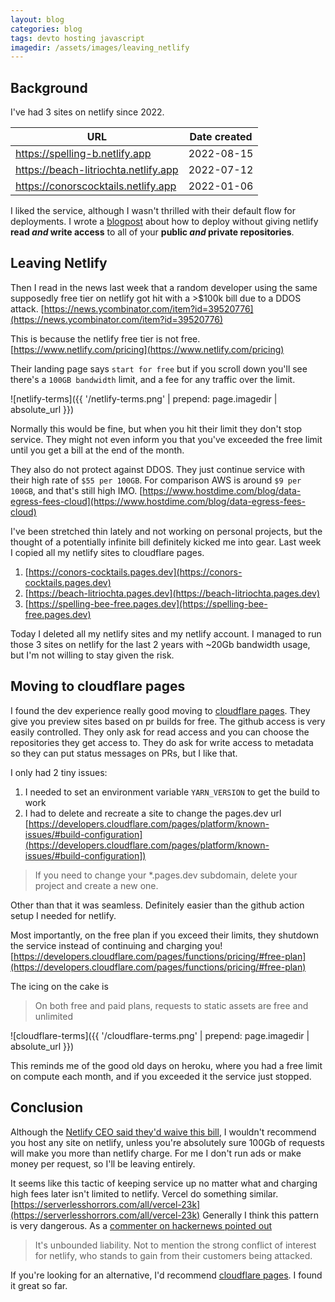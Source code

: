```yaml
---
layout: blog
categories: blog
tags: devto hosting javascript
imagedir: /assets/images/leaving_netlify
---
```


## Background

I've had 3 sites on netlify since 2022. 

| URL                                  | Date created |
|--------------------------------------|--------------|
| https://spelling-b.netlify.app       | 2022-08-15   |
| https://beach-litriochta.netlify.app | 2022-07-12   |
| https://conorscocktails.netlify.app  | 2022-01-06   |


I liked the service, although I wasn't thrilled with their default flow for deployments. I wrote a [blogpost]({{site.url}}/blog/2022/02/21/netlify-deployments-from-github-without-giving-write-access.html) about how to deploy without giving netlify **read *and* write access** to all of your **public *and* private repositories**.

## Leaving Netlify 

Then I read in the news last week that a random developer using the same supposedly free tier on netlify got hit with a >$100k bill due to a DDOS attack. [https://news.ycombinator.com/item?id=39520776](https://news.ycombinator.com/item?id=39520776)

This is because the netlify free tier is not free. 
[https://www.netlify.com/pricing](https://www.netlify.com/pricing)

Their landing page says `start for free` but if you scroll down you'll see there's a `100GB bandwidth` limit, and a fee for any traffic over the limit.

![netlify-terms]({{ '/netlify-terms.png' | prepend: page.imagedir | absolute_url }})

Normally this would be fine, but when you hit their limit they don't stop service. They might not even inform you that you've exceeded the free limit until you get a bill at the end of the month.

They also do not protect against DDOS. They just continue service with their high rate of `$55 per 100GB`. For comparison AWS is around `$9 per 100GB`, and that's still high IMO. [https://www.hostdime.com/blog/data-egress-fees-cloud](https://www.hostdime.com/blog/data-egress-fees-cloud)

I've been stretched thin lately and not working on personal projects, but the thought of a potentially infinite bill definitely kicked me into gear.
Last week I copied all my netlify sites to cloudflare pages.

1. [https://conors-cocktails.pages.dev](https://conors-cocktails.pages.dev)
2. [https://beach-litriochta.pages.dev](https://beach-litriochta.pages.dev)
3. [https://spelling-bee-free.pages.dev](https://spelling-bee-free.pages.dev)

Today I deleted all my netlify sites and my netlify account.
I managed to run those 3 sites on netlify for the last 2 years with ~20Gb bandwidth usage, but I'm not willing to stay given the risk.

## Moving to cloudflare pages

I found the dev experience really good moving to [cloudflare pages](https://pages.cloudflare.com/).
They give you preview sites based on pr builds for free.
The github access is very easily controlled. They only ask for read access and you can choose the repositories they get access to.
They do ask for write access to metadata so they can put status messages on PRs, but I like that.

I only had 2 tiny issues:
1. I needed to set an environment variable `YARN_VERSION` to get the build to work
2. I had to delete and recreate a site to change the pages.dev url
  [https://developers.cloudflare.com/pages/platform/known-issues/#build-configuration](https://developers.cloudflare.com/pages/platform/known-issues/#build-configuration])
  > If you need to change your *.pages.dev subdomain, delete your project and create a new one.

Other than that it was seamless. Definitely easier than the github action setup I needed for netlify.

Most importantly, on the free plan if you exceed their limits, they shutdown the service instead of continuing and charging you! [https://developers.cloudflare.com/pages/functions/pricing/#free-plan](https://developers.cloudflare.com/pages/functions/pricing/#free-plan)

The icing on the cake is
> On both free and paid plans, requests to static assets are free and unlimited

![cloudflare-terms]({{ '/cloudflare-terms.png' | prepend: page.imagedir | absolute_url }})

This reminds me of the good old days on heroku, where you had a free limit on compute each month, and if you exceeded it the service just stopped.

## Conclusion

Although the [Netlify CEO said they'd waive this bill](https://news.ycombinator.com/item?id=39521986), I wouldn't recommend you host any site on netlify, unless you're absolutely sure 100Gb of requests will make you more than netlify charge. For me I don't run ads or make money per request, so I'll be leaving entirely.

It seems like this tactic of keeping service up no matter what and charging high fees later isn't limited to netlify. Vercel do something similar. [https://serverlesshorrors.com/all/vercel-23k](https://serverlesshorrors.com/all/vercel-23k)
Generally I think this pattern is very dangerous. As a [commenter on hackernews pointed out](https://news.ycombinator.com/item?id=39520981) 
> It's unbounded liability. Not to mention the strong conflict of interest for netlify, who stands to gain from their customers being attacked.

If you're looking for an alternative, I'd recommend [cloudflare pages](https://pages.cloudflare.com/). I found it great so far.
